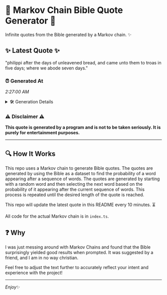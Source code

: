 # 📖 Markov Chain Bible Quote Generator 📖

Infinite quotes from the Bible generated by a Markov chain. ✨

## ✨ Latest Quote ✨
"philippi after the days of unleavened bread, and came unto them to troas in five days; where we abode seven days."

### ⏰ Generated At
*2:27:00 AM*

<details>
    <summary>🛠️ Generation Details</summary>
    <p>
        <strong>🌱 Seed:</strong> philippi<br>
        <strong>🔄 Iterations:</strong> 20<br>
        <strong>📜 Context History:</strong><br>[ philippi ]: after<br>[ philippi, after ]: the<br>[ philippi, after, the ]: days<br>[ philippi, after, the, days ]: of<br>[ philippi, after, the, days, of ]: unleavened<br>[ philippi, after, the, days, of, unleavened ]: bread,<br>[ after, the, days, of, unleavened, bread, ]: and<br>[ the, days, of, unleavened, bread,, and ]: came<br>[ days, of, unleavened, bread,, and, came ]: unto<br>[ of, unleavened, bread,, and, came, unto ]: them<br>[ unleavened, bread,, and, came, unto, them ]: to<br>[ bread,, and, came, unto, them, to ]: troas<br>[ and, came, unto, them, to, troas ]: in<br>[ came, unto, them, to, troas, in ]: five<br>[ unto, them, to, troas, in, five ]: days;<br>[ them, to, troas, in, five, days; ]: where<br>[ to, troas, in, five, days;, where ]: we<br>[ troas, in, five, days;, where, we ]: abode<br>[ in, five, days;, where, we, abode ]: seven<br>[ five, days;, where, we, abode, seven ]: days.<br>
    </p>
</details>

### ⚠️ Disclaimer ⚠️
**This quote is generated by a program and is not to be taken seriously. It is purely for entertainment purposes.**

---

## 🔍 How It Works

This repo uses a Markov chain to generate Bible quotes. The quotes are generated by using the Bible as a dataset to find the probability of a word appearing after a sequence of words. The quotes are generated by starting with a random word and then selecting the next word based on the probability of it appearing after the current sequence of words. This process is repeated until the desired length of the quote is reached.

This repo will update the latest quote in this README every 10 minutes. ⏳

All code for the actual Markov chain is in `index.ts`.

## ❓ Why

I was just messing around with Markov Chains and found that the Bible surprisingly yielded good results when prompted. 
It was suggested by a friend, and I am in no way christian.

Feel free to adjust the text further to accurately reflect your intent and experience with the project!

---

*Enjoy*✨
